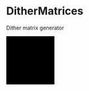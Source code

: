 # DitherMatrices
Dither matrix generator

![Screen01](https://raw.githubusercontent.com/darwikey/DitherMatrices/master/Src/Matrix.gif)
